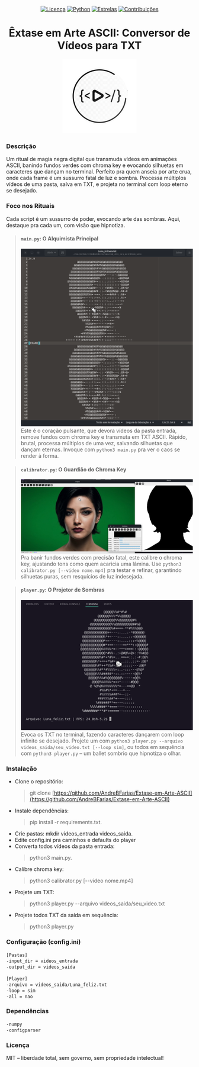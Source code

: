 <div align="center">
  
[![Licença](https://img.shields.io/badge/licença-MIT-blue.svg)](https://opensource.org/licenses/MIT)
[![Python](https://img.shields.io/badge/python-3.8+-green.svg)](https://www.python.org/)
[![Estrelas](https://img.shields.io/github/stars/AndreBFarias/ArteAsciiConversor.svg?style=social)](https://github.com/AndreBFarias/ArteAsciiConversor/stargazers)
[![Contribuições](https://img.shields.io/badge/contribuições-bem--vindas-brightgreen.svg)](https://github.com/AndreBFarias/ArteAsciiConversor/issues)
</div>
<div align="center">
<div style="text-align: center;">
  <h1 style="font-size: 2em;">Êxtase em Arte ASCII: Conversor de Vídeos para TXT</h1>
  <img src="assets/logo.png" width="200" alt="Logo">
</div>
</div>

### Descrição
Um ritual de magia negra digital que transmuda vídeos em animações ASCII, banindo fundos verdes com chroma key e evocando silhuetas em caracteres que dançam no terminal. Perfeito pra quem anseia por arte crua, onde cada frame é um sussurro fatal de luz e sombra. Processa múltiplos vídeos de uma pasta, salva em TXT, e projeta no terminal com loop eterno se desejado.

### Foco nos Rituais
Cada script é um sussurro de poder, evocando arte das sombras. Aqui, destaque pra cada um, com visão que hipnotiza.

> #### `main.py`: O Alquimista Principal
> ![Main](assets/main.png)
> Este é o coração pulsante, que devora vídeos da pasta entrada, remove fundos com chroma key e transmuta em TXT ASCII. Rápido, brutal, processa múltiplos de uma vez, salvando silhuetas que dançam eternas. Invoque com `python3 main.py` pra ver o caos se render à forma.

> #### `calibrator.py`: O Guardião do Chroma Key
> ![Calibrator](assets/calibrator.png)
> Pra banir fundos verdes com precisão fatal, este calibre o chroma key, ajustando tons como quem acaricia uma lâmina. Use `python3 calibrator.py [--video nome.mp4]` pra testar e refinar, garantindo silhuetas puras, sem resquícios de luz indesejada.

> #### `player.py`: O Projetor de Sombras
> ![Player](assets/player.png)
> Evoca os TXT no terminal, fazendo caracteres dançarem com loop infinito se desejado. Projete um com `python3 player.py --arquivo videos_saida/seu_video.txt [--loop sim]`, ou todos em sequência com `python3 player.py` – um ballet sombrio que hipnotiza o olhar.

### Instalação
- Clone o repositório: 
  > git clone [https://github.com/AndreBFarias/Extase-em-Arte-ASCII](https://github.com/AndreBFarias/Extase-em-Arte-ASCII) 
- Instale dependências: 
  > pip install -r requirements.txt.
- Crie pastas: mkdir videos_entrada videos_saida.
- Edite config.ini pra caminhos e defaults do player
- Converta todos vídeos da pasta entrada: 
  > python3 main.py.
- Calibre chroma key: 
  > python3 calibrator.py [--video nome.mp4]
- Projete um TXT: 
  > python3 player.py --arquivo videos_saida/seu_video.txt 
- Projete todos TXT da saída em sequência: 
  >python3 player.py 

### Configuração (config.ini)
```
[Pastas]
-input_dir = videos_entrada
-output_dir = videos_saida

[Player]
-arquivo = videos_saida/Luna_feliz.txt
-loop = sim
-all = nao
```
### Dependências
```-opencv-python
-numpy
-configparser
```

### Licença
MIT – liberdade total, sem governo, sem propriedade intelectual!
